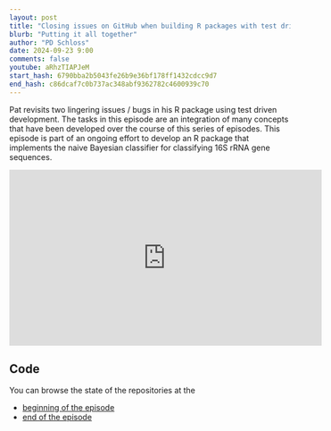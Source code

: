 ```yaml
---
layout: post
title: "Closing issues on GitHub when building R packages with test driven development (CC303)"
blurb: "Putting it all together"
author: "PD Schloss"
date: 2024-09-23 9:00
comments: false
youtube: aRhzTIAPJeM
start_hash: 6790bba2b5043fe26b9e36bf178ff1432cdcc9d7
end_hash: c86dcaf7c0b737ac348abf9362782c4600939c70
---
```


Pat revisits two lingering issues / bugs in his R package using test driven development. The tasks in this episode are an integration of many concepts that have been developed over the course of this series of episodes. This episode is part of an ongoing effort to develop an R package that implements the naive Bayesian classifier for classifying 16S rRNA gene sequences.

<iframe style="margin: 0 auto;display:block;" width="560" height="315" src="https://www.youtube.com/embed/{{ page.youtube }}" frameborder="0" allow="accelerometer; autoplay; encrypted-media; gyroscope; picture-in-picture" allowfullscreen></iframe>

## Code

You can browse the state of the repositories at the

* [beginning of the episode](https://github.com/riffomonas/phylotypr/tree/{{page.start_hash}})
* [end of the episode](https://github.com/riffomonas/phylotypr/tree/{{page.end_hash}})
